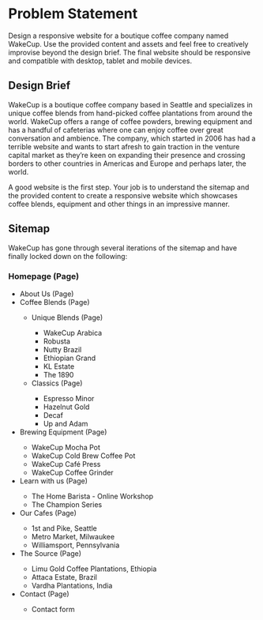 # Problem Statement

Design a responsive website for a boutique coffee company named WakeCup. Use the provided content and assets and feel free to creatively 
improvise beyond the design brief. The final website should be responsive and compatible with desktop, tablet and mobile devices.
 
## Design Brief

WakeCup is a boutique coffee company based in Seattle and specializes in unique coffee blends from hand-picked coffee plantations from around 
the world. WakeCup offers a range of coffee powders, brewing equipment and has a handful of cafeterias where one can enjoy coffee over great 
conversation and ambience. The company, which started in 2006 has had a terrible website and wants to start afresh to gain traction in the 
venture capital market as they’re keen on expanding their presence and crossing borders to other countries in Americas and Europe and 
perhaps later, the world. 
 
A good website is the first step. Your job is to understand the sitemap and the provided content to create a responsive website which showcases coffee blends, equipment and other things in an impressive manner.
 
## Sitemap

WakeCup has gone through several iterations of the sitemap and have finally locked down on the following:
 
### Homepage (Page)

<ul>
<li>About Us (Page)</li>
<li>Coffee Blends (Page)</li>
  <ul>
     <li>Unique Blends (Page)</li>
     <ul>
          <li>WakeCup Arabica</li>
          <li>Robusta</li>
          <li>Nutty Brazil</li>
          <li>Ethiopian Grand</li>
          <li>KL Estate</li>
          <li>The 1890</li>
    </ul>
    <li>Classics (Page)</li>
    <ul>
      <li>Espresso Minor</li>
      <li>Hazelnut Gold</li>
      <li>Decaf</li> 
      <li>Up and Adam</li>
    </ul>
  </ul>
  <li>Brewing Equipment (Page)</li>
  <ul>
    <li>WakeCup Mocha Pot</li>
    <li>WakeCup Cold Brew Coffee Pot</li>
    <li>WakeCup Café Press</li>
    <li>WakeCup Coffee Grinder</li>
  </ul>
<li>Learn with us (Page)</li>
  <ul>
    <li>The Home Barista - Online Workshop</li>
    <li>The Champion Series</li>
  </ul>
  <li>Our Cafes (Page)</li>
  <ul>
    <li>1st and Pike, Seattle</li>
    <li>Metro Market, Milwaukee</li>
    <li>Williamsport, Pennsylvania</li>
  </ul>
  <li>The Source (Page)</li>
  <ul>
    <li>Limu Gold Coffee Plantations, Ethiopia</li>
    <li>Attaca Estate, Brazil</li>
    <li>Vardha Plantations, India</li>
  </ul>
  <li>Contact (Page)</li>
  <ul>
    <li>Contact form </li>
  </ul>
  </ul>

